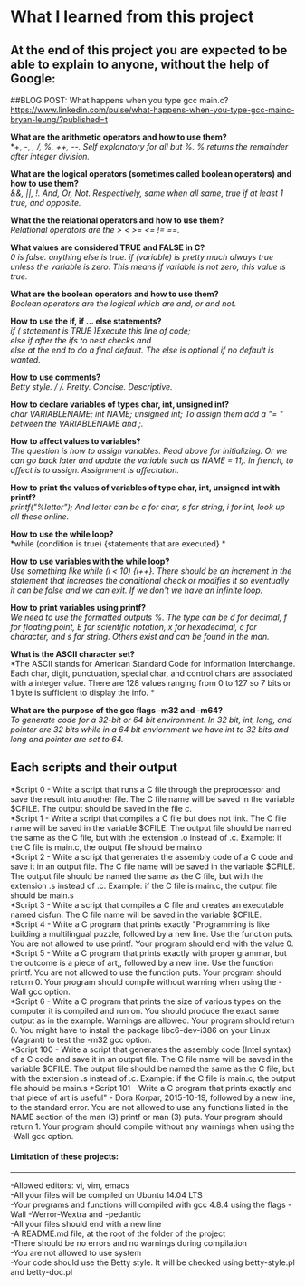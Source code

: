 # What I learned from this project  
At the end of this project you are expected to be able to explain to anyone, without the help of Google:  
---

##BLOG POST: What happens when you type gcc main.c?  
https://www.linkedin.com/pulse/what-happens-when-you-type-gcc-mainc-bryan-leung/?published=t

**What are the arithmetic operators and how to use them?**  
*+, -, *, /, %, ++, --. Self explanatory for all but %. % returns the remainder after integer division.*  

**What are the logical operators (sometimes called boolean operators) and how to use them?**  
*&&, ||, !. And, Or, Not. Respectively, same when all same, true if  at least 1 true, and opposite.*  

**What the the relational operators and how to use them?**  
*Relational operators are the > < >= <= != ==.*  

**What values are considered TRUE and FALSE in C?**  
*0 is false. anything else is true. if (variable) is pretty much always true unless the variable is zero. This means if variable is not zero, this value is true.*  

**What are the boolean operators and how to use them?**  
*Boolean operators are the logical which are and, or and not.*  

**How to use the if, if ... else statements?**  
*if ( statement is TRUE )Execute this line of code;  
else if after the ifs to nest checks and  
else at the end to do a final default. The else is optional if no default is wanted.*  

**How to use comments?**  
*Betty style. /* */. Pretty. Concise. Descriptive.*  

**How to declare variables of types char, int, unsigned int?**  
*char VARIABLENAME; int NAME; unsigned int;  To assign them add a "= <value>" between the VARIABLENAME and ;.*  

**How to affect values to variables?**  
*The question is how to assign variables. Read above for initializing. Or we can go back later and update the variable such as NAME = 11;. In french, to affect is to assign. Assignment is affectation.*  

**How to print the values of variables of type char, int, unsigned int with printf?**  
*printf("%letter"); And letter can be c for char, s for string, i for int, look up all these online.*  

**How to use the while loop?**  
*while (condition is true) {statements that are executed} *  

**How to use variables with the while loop?**  
*Use something like while (i < 10) {i++}. There should be an increment in the statement that increases the conditional check or modifies it so eventually it can be false and we can exit. If we don't we have an infinite loop.*  

**How to print variables using printf?**  
*We need to use the formatted outputs %<type>. The type can be d for decimal, f for floating point, E for scientific notation, x for hexadecimal, c for character, and s for string. Others exist and can be found in the man.*  

**What is the ASCII character set?**  
*The ASCII stands for American Standard Code for Information Interchange. Each char, digit, punctuation, special char, and control chars are associated with a integer value. There are 128 values ranging from 0 to 127 so 7 bits or 1 byte is sufficient to display the info. *  

**What are the purpose of the gcc flags -m32 and -m64?**  
*To generate code for a 32-bit or 64 bit environment. In 32 bit, int, long, and pointer are 32 bits while in a 64 bit enviornment we have int to 32 bits and long and pointer are set to 64.*  


## Each scripts and their output  
*Script 0 - Write a script that runs a C file through the preprocessor and save the result into another file. The C file name will be saved in the variable $CFILE. The output should be saved in the file c.  
*Script 1 -  Write a script that compiles a C file but does not link. The C file name will be saved in the variable $CFILE. The output file should be named the same as the C file, but with the extension .o instead of .c. Example: if the C file is main.c, the output file should be main.o  
*Script 2 -  Write a script that generates the assembly code of a C code and save it in an output file. The C file name will be saved in the variable $CFILE. The output file should be named the same as the C file, but with the extension .s instead of .c. Example: if the C file is main.c, the output file should be main.s  
*Script 3 - Write a script that compiles a C file and creates an executable named cisfun. The C file name will be saved in the variable $CFILE.  
*Script 4 - Write a C program that prints exactly "Programming is like building a multilingual puzzle, followed by a new line. Use the function puts. You are not allowed to use printf. Your program should end with the value 0.  
*Script 5 - Write a C program that prints exactly with proper grammar, but the outcome is a piece of art,, followed by a new line. Use the function printf. You are not allowed to use the function puts. Your program should return 0. Your program should compile without warning when using the -Wall gcc option.  
*Script 6 - Write a C program that prints the size of various types on the computer it is compiled and run on. You should produce the exact same output as in the example. Warnings are allowed. Your program should return 0. You might have to install the package libc6-dev-i386 on your Linux (Vagrant) to test the -m32 gcc option.  
*Script 100 - Write a script that generates the assembly code (Intel syntax) of a C code and save it in an output file. The C file name will be saved in the variable $CFILE. The output file should be named the same as the C file, but with the extension .s instead of .c. Example: if the C file is main.c, the output file should be main.s
*Script 101 - Write a C program that prints exactly and that piece of art is useful" - Dora Korpar, 2015-10-19, followed by a new line, to the standard error. You are not allowed to use any functions listed in the NAME section of the man (3) printf or man (3) puts. Your program should return 1. Your program should compile without any warnings when using the -Wall gcc option.  


#### Limitation of these projects:  
___
-Allowed editors: vi, vim, emacs  
-All your files will be compiled on Ubuntu 14.04 LTS  
-Your programs and functions will compiled with gcc 4.8.4 using the flags -Wall -Werror-Wextra and -pedantic  
-All your files should end with a new line  
-A README.md file, at the root of the folder of the project  
-There should be no errors and no warnings during compilation  
-You are not allowed to use system  
-Your code should use the Betty style. It will be checked using betty-style.pl and betty-doc.pl  
